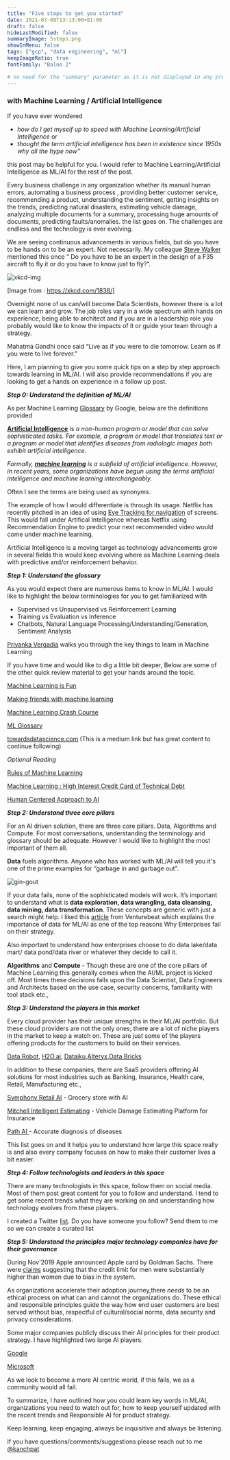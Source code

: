 ```yaml
---
title: "Five steps to get you started"
date: 2021-03-08T13:13:00+01:00
draft: false
hideLastModified: false
summaryImage: 5steps.png
showInMenu: false
tags: ["gcp", "data engineering", "ml"]
keepImageRatio: true
fontFamily: "Baloo 2"

# no need for the "summary" parameter as it is not displayed in any previews
---
```

 

### with Machine Learning / Artificial Intelligence

If you have ever wondered 


*   _how do I get myself up to speed with Machine Learning/Artificial Intelligence_ or 
*   _thought the term artificial intelligence has been in existence since 1950s why all the hype now”_

 this post  may be helpful for you. I would refer to Machine Learning/Artificial Intelligence as ML/AI for the rest of the post.

Every business challenge in any organization  whether its manual human errors, automating a business process , providing better customer service, recommending a product, understanding the sentiment, getting insights on the trends, predicting natural disasters, estimating vehicle damage, analyzing multiple documents for a summary, processing huge amounts of documents, predicting faults/anomalies. the list goes on. The challenges are endless and the technology is ever evolving.  

We are seeing continuous advancements in various fields, but do you have to be hands on to be an expert. Not necessarily. My colleague [Steve Walker](https://www.linkedin.com/in/steve-walker-7473368/) mentioned this once “ Do you have to be an expert in the design of a F35 aircraft to fly it or do you have to know just to fly?”. 

![xkcd-img](https://imgs.xkcd.com/comics/machine_learning.png "image_tooltip")


[Image from : https://xkcd.com/1838/]

Overnight none of us can/will become Data Scientists, however there is a lot we can learn and grow. The job roles vary in a wide spectrum with hands on experience, being able to architect and if you are in a leadership role you probably would like to know the impacts of it or guide your team through a strategy. 

Mahatma Gandhi once said “Live as if you were to die tomorrow. Learn as if you were to live forever.”  

Here, I am planning to give you some quick tips on a step by step approach towards learning in ML/AI. I will also provide recommendations if you are looking to get a hands on experience in a follow up post. 

**_Step 0: Understand the definition of ML/AI_**

As per Machine Learning [Glossary](https://developers.google.com/machine-learning/glossary) by Google, below are the definitions provided

**[Artificial Intelligence](https://developers.google.com/machine-learning/glossary#artificial-intelligence)** is _a non-human program or model that can solve sophisticated tasks. For example, a program or model that translates text or a program or model that identifies diseases from radiologic images both exhibit artificial intelligence_. 

_Formally, **[machine learning](https://developers.google.com/machine-learning/glossary#machine_learning)** is a subfield of artificial intelligence. However, in recent years, some organizations have begun using the terms artificial intelligence and machine learning interchangeably._

Often I see the terms are being used as synonyms. 

The example of how I would differentiate is through its usage. 
Netflix has recently pitched in an idea of using [Eye Tracking for navigation](https://www.engadget.com/2018-11-07-netflix-eye-nav-iphone-hack-day.html) of screens. This would fall under Artifical Intelligence whereas Netflix using Recommendation Engine to predict your next recommended video would come under machine learning.

Artificial Intelligence is a moving target as technology advancements grow in several fields this would keep evolving where as Machine Learning deals with predictive and/or reinforcement behavior.

**_Step 1: Understand the glossary_**

As you would expect there are numerous items to know in ML/AI. I would like to highlight the below terminologies for you to get familiarized with

- Supervised vs Unsupervised vs Reinforcement Learning
- Training vs Evaluation vs Inference
- Chatbots, Natural Language Processing/Understanding/Generation, Sentiment Analysis 

[Priyanka Vergadia](https://twitter.com/pvergadia/status/1356663694780887042?lang=en) walks you through the key things to learn in Machine Learning

If you have time and would like to dig a little bit deeper, Below are some of the other quick review material to get your hands around the topic. 

[Machine Learning is Fun](https://medium.com/@ageitgey/machine-learning-is-fun-80ea3ec3c471#.cydc21t6q)

[Making friends with machine learning](https://www.youtube.com/playlist?list=PLRKtJ4IpxJpDxl0NTvNYQWKCYzHNuy2xG) 

[Machine Learning Crash Course](https://developers.google.com/machine-learning/crash-course/ml-intro)

[ML Glossary](https://developers.google.com/machine-learning/glossary)

[towardsdatascience.com](https://towardsdatascience.com/) (This is a medium link but has great content to continue following)

*Optional Reading*

[Rules of Machine Learning](https://developers.google.com/machine-learning/guides/rules-of-ml)

[Machine Learning : High Interest Credit Card of Technical Debt](https://research.google/pubs/pub43146/)

[Human Centered Approach to AI](https://pair.withgoogle.com/guidebook/)

**_Step 2: Understand three core pillars_**

For an AI driven solution, there are three core pillars. Data, Algorithms and Compute. For most conversations, understanding the terminology and glossary should be adequate. However I would like to highlight the most important of them all. 

**Data** fuels algorithms.  Anyone who has worked with ML/AI will tell you it's one of the prime examples for “garbage in and garbage out”. 

![gin-gout](/images/garbageingarbageout.png "image_tooltip")


If your data fails, none of the sophisticated  models will work. It’s important to understand what is **data exploration, data wrangling, data cleansing, data mining, data transformation**. These concepts are generic with just a search might help. I liked this [article](https://venturebeat.com/2021/02/25/why-machine-learning-strategies-fail/) from Venturebeat which explains the importance of data for ML/AI as one of the top reasons Why Enterprises fail on their strategy.

Also important to understand how enterprises choose to do data lake/data mart/ data pond/data river or whatever they decide to call it.

**Algorithms** and **Compute** - Though these are one of the core pillars of Machine Learning this generally comes when the AI/ML project is kicked off. Most times these decisions falls upon the Data Scientist, Data Engineers and Architects based on the use case, security concerns, familiarity with tool stack etc.,

**_Step 3: Understand the players in this market_**

Every cloud provider has their unique strengths in their ML/AI portfolio. But these cloud providers are not the only ones; there are a lot of niche players in the market to keep a watch on. These are just some of the players offering products for the customers to build on their services. 

[Data Robot](https://www.datarobot.com/), [H2O.ai](https://www.h2o.ai/), [Dataiku](https://www.dataiku.com/),[Alteryx](https://www.alteryx.com/),[Data Bricks](https://databricks.com/)

In addition to these companies, there are SaaS providers offering AI solutions for most industries such as Banking, Insurance, Health care, Retail, Manufacturing etc.,

[Symphony Retail AI](https://www.symphonyretailai.com/) - Grocery store with AI

[Mitchell Intelligent Estimating](https://www.mitchell.com/mitchell-intelligent-estimating/) - Vehicle Damage Estimating Platform for Insurance 

[Path AI ](https://www.pathai.com/)- Accurate diagnosis of diseases

This list goes on and it helps you to understand how large this space really is and also every company focuses on how to make their customer lives a bit easier.

**_Step 4: Follow technologists and leaders in this space_**



There are many technologists in this space, follow them on social media. Most of them post great content for you to follow and understand. I tend to get some recent trends what they are working on and understanding how technology evolves from these players. 

I created a Twitter [list](https://twitter.com/i/lists/1403493802678030342).  Do you have someone you follow? Send them to me so we can create a curated list

**_Step 5: Understand the principles major technology companies have for their governance_**

During Nov'2019 Apple announced Apple card by Goldman Sachs. There were [claims](https://www.zdnet.com/article/apple-card-issuer-investigated-over-gender-bias-in-credit-algorithm/) suggesting that the credit limit for men were substantially higher than women due to bias in the system. 

As organizations accelerate their adoption journey,there *needs* to be an ethical process on what can and cannot the organizations do. These ethical and responsible principles guide the way how end user customers are best served without bias, respectful of cultural/social norms, data security and privacy considerations.

Some major companies publicly discuss their AI principles for their product strategy. I have highlighted two large AI players.  

[Google](https://www.blog.google/technology/ai/ai-principles/)

[Microsoft](https://www.microsoft.com/en-us/ai/our-approach?activetab=pivot1%3aprimaryr5)

 As we look to become a more AI centric world, if this fails, we as a community would all fail.


To summarize, I have outlined how you could learn key words in ML/AI, organizations you need to watch out for, how to keep yourself updated with the recent trends and Responsible AI for product strategy.

Keep learning, keep engaging, always be inquisitive and always be listening.

If you have questions/comments/suggestions please reach out to me [@kanchpat](twitter.com/kanchpat)